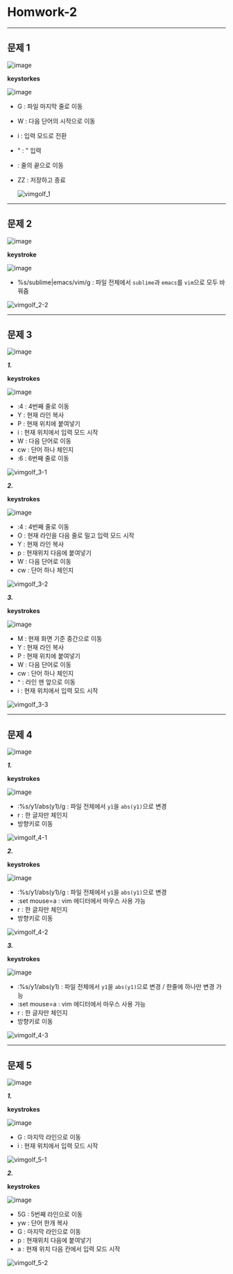 # Homwork-2
---

## 문제 1

  ![image](https://user-images.githubusercontent.com/43903354/143822640-d831f685-0e3f-412a-9b10-0fd03e07c20c.png)

  **keystorkes**
  
  ![image](https://user-images.githubusercontent.com/43903354/143822952-3fd8939f-e917-4989-9176-85eaf9ee7741.png)

- G : 파일 마지막 줄로 이동
- W : 다음 단어의 시작으로 이동
- i : 입력 모드로 전환
- " : " 입력
- <End> : 줄의 끝으로 이동
- ZZ : 저장하고 종료

  ![vimgolf_1](https://user-images.githubusercontent.com/43903354/143840278-71b0e54c-956e-4c33-867d-b6e6e39001f3.gif)
  
---
  
## 문제 2
  
  ![image](https://user-images.githubusercontent.com/43903354/144019208-25cbaa67-e116-4788-a9f7-017bc816a6eb.png)

  **keystroke**
  
  ![image](https://user-images.githubusercontent.com/43903354/144019819-c7ae8065-b93b-4157-9636-e225d142367d.png)

  - %s/sublime\|emacs/vim/g : 파일 전체에서 `sublime`과 `emacs`를 `vim`으로 모두 바꿔줌
  
  ![vimgolf_2-2](https://user-images.githubusercontent.com/43903354/144020328-182295b7-c4a4-4643-adff-44d8c26d6102.gif)

---

## 문제 3
  
  ![image](https://user-images.githubusercontent.com/43903354/144020199-75246319-67ce-43e2-8f00-a639f2babb8b.png)


  ***1.***
  
  **keystrokes**
  
  ![image](https://user-images.githubusercontent.com/43903354/144022761-f4e405c9-69da-4911-b8b0-5c798d7e8786.png)
  
  - :4 : 4번째 줄로 이동
  - Y : 현재 라인 복사
  - P : 현재 위치에 붙여넣기
  - i : 현재 위치에서 입력 모드 시작
  - W : 다음 단어로 이동
  - cw : 단어 하나 체인지
  - :6 : 6번째 줄로 이동
  
  ![vimgolf_3-1](https://user-images.githubusercontent.com/43903354/144022786-5f502c44-4de4-45fd-9eb0-7f94488251a1.gif)

  ***2.***
  
  **keystrokes**
  
  ![image](https://user-images.githubusercontent.com/43903354/144022951-d1212489-b677-47ae-a55d-494d751609db.png)

  - :4 : 4번째 줄로 이동
  - O : 현재 라인을 다음 줄로 밀고 입력 모드 시작
  - Y : 현재 라인 복사
  - p : 현재위치 다음에 붙여넣기
  - W : 다음 단어로 이동
  - cw : 단어 하나 체인지
  
  ![vimgolf_3-2](https://user-images.githubusercontent.com/43903354/144023263-dbae70db-1a17-44ef-8108-e75c556d2ac7.gif)

  ***3.***
  
  **keystrokes**
  
  ![image](https://user-images.githubusercontent.com/43903354/144023437-8eca6a13-d32b-4fcb-b9f6-b2b49f34dfc2.png)

  - M : 현재 화면 기준 중간으로 이동
  - Y : 현재 라인 복사
  - P : 현재 위치에 붙여넣기
  - W : 다음 단어로 이동
  - cw : 단어 하나 체인지
  - ^ : 라인 맨 앞으로 이동
  - i : 현재 위치에서 입력 모드 시작
  
  ![vimgolf_3-3](https://user-images.githubusercontent.com/43903354/144023803-0387f6f5-ac53-4faa-ae1f-61439e8400e6.gif)

---
  
## 문제 4
  
  ![image](https://user-images.githubusercontent.com/43903354/144024024-5538dce6-06c1-46f5-a5ff-ac801fb5863e.png)

  
  ***1.***
  
  **keystrokes**
  
  ![image](https://user-images.githubusercontent.com/43903354/144024060-8831b573-0a98-4976-9ad6-a7d99b41e396.png)
  
  - :%s/y1/abs(y1)/g : 파일 전체에서 `y1`을 `abs(y1)`으로 변경
  - r : 한 글자만 체인지
  - 방향키로 이동
  
  ![vimgolf_4-1](https://user-images.githubusercontent.com/43903354/144025528-02909007-938e-4268-9dcf-516762a242dc.gif)

  ***2.***
  
  **keystrokes**
  
  ![image](https://user-images.githubusercontent.com/43903354/144026141-a9c50838-0a5c-4c4e-b8d1-9b64e6bef491.png)

  - :%s/y1/abs(y1)/g : 파일 전체에서 `y1`을 `abs(y1)`으로 변경
  - :set mouse=a : vim 에디터에서 마우스 사용 가능
  - r : 한 글자만 체인지
  - 방향키로 이동
  
  ![vimgolf_4-2](https://user-images.githubusercontent.com/43903354/144026594-a716302e-9d36-47ed-a50d-7e0d20217985.gif)

  ***3.***
  
  **keystrokes**
  
  ![image](https://user-images.githubusercontent.com/43903354/144026890-b0c95da0-31b4-447c-9b85-85721b1bc8d1.png)
  
  - :%s/y1/abs(y1) : 파일 전체에서 `y1`을 `abs(y1)`으로 변경 / 한줄에 하나만 변경 가능
  - :set mouse=a : vim 에디터에서 마우스 사용 가능
  - r : 한 글자만 체인지
  - 방향키로 이동

  ![vimgolf_4-3](https://user-images.githubusercontent.com/43903354/144027541-2aa0a7a0-7f71-4499-ba5e-0b4d38ddaa2c.gif)

---
  
## 문제 5

  ![image](https://user-images.githubusercontent.com/43903354/144029549-2b67dbbe-c61e-4d2c-9f2f-3cdf208658a6.png)

  ***1.***
  
  **keystrokes**
  
  ![image](https://user-images.githubusercontent.com/43903354/144029596-31734805-d2c5-4b4f-be28-f12f45eaa93b.png)
  
  - G : 마지막 라인으로 이동
  - i : 현재 위치에서 입력 모드 시작
  
  ![vimgolf_5-1](https://user-images.githubusercontent.com/43903354/144031811-5cb596cc-e8ad-44d2-b850-c7f9bd477fc1.gif)

  
  ***2.***
  
  **keystrokes**
  
  ![image](https://user-images.githubusercontent.com/43903354/144029850-a30b4876-70b2-41d0-881f-36cc8f356c15.png)

  - 5G : 5번째 라인으로 이동
  - yw : 단어 한개 복사
  - G : 마지막 라인으로 이동
  - p : 현재위치 다음에 붙여넣기
  - a : 현재 위치 다음 칸에서 입력 모드 시작
  
  ![vimgolf_5-2](https://user-images.githubusercontent.com/43903354/144031905-f714c3d8-0645-465c-8dca-3fd13ec192de.gif)
